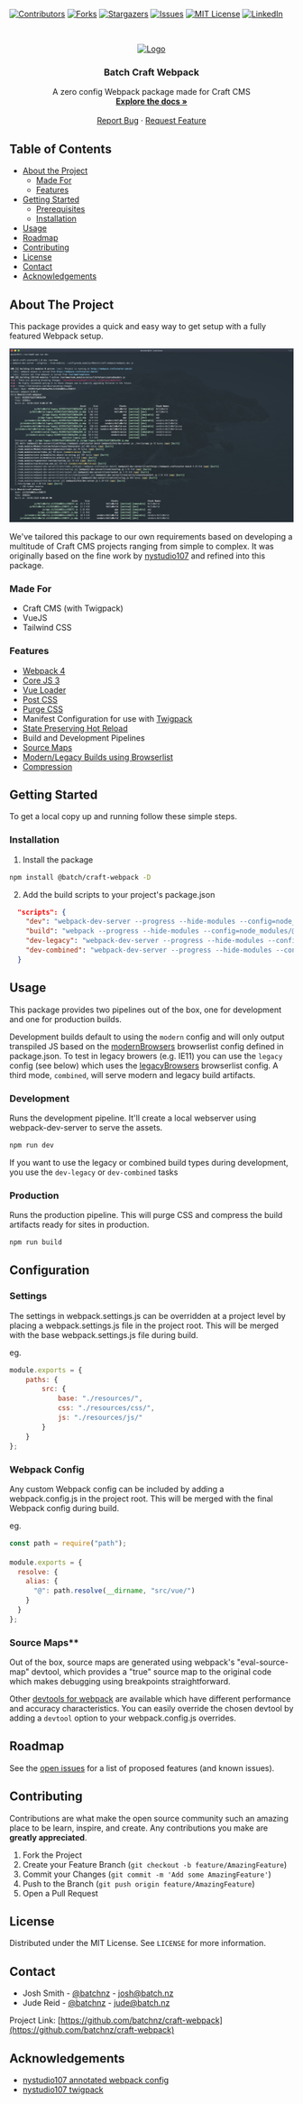 [![Contributors][contributors-shield]][contributors-url]
[![Forks][forks-shield]][forks-url]
[![Stargazers][stars-shield]][stars-url]
[![Issues][issues-shield]][issues-url]
[![MIT License][license-shield]][license-url]
[![LinkedIn][linkedin-shield]][linkedin-url]

<!-- PROJECT LOGO -->
<br />
<p align="center">
  <a href="https://github.com/batchnz/craft-webpack">
    <img src="https://www.batch.nz/batch-logo.png" alt="Logo" width="80" height="80">
  </a>

  <h3 align="center">Batch Craft Webpack</h3>

  <p align="center">
    A zero config Webpack package made for Craft CMS
    <br />
    <a href="https://github.com/batchnz/craft-webpack"><strong>Explore the docs »</strong></a>
    <br />
    <br />
    <a href="https://github.com/batchnz/craft-webpack/issues">Report Bug</a>
    ·
    <a href="https://github.com/batchnz/craft-webpack/issues">Request Feature</a>
  </p>
</p>

<!-- TABLE OF CONTENTS -->
## Table of Contents

* [About the Project](#about-the-project)
  * [Made For](#made-for)
  * [Features](#features)
* [Getting Started](#getting-started)
  * [Prerequisites](#prerequisites)
  * [Installation](#installation)
* [Usage](#usage)
* [Roadmap](#roadmap)
* [Contributing](#contributing)
* [License](#license)
* [Contact](#contact)
* [Acknowledgements](#acknowledgements)

<!-- ABOUT THE PROJECT -->
## About The Project

This package provides a quick and easy way to get setup with a fully featured Webpack setup.

[![Product Name Screen Shot][product-screenshot]](https://github.com/batchnz/craft-webpack)

We've tailored this package to our own requirements based on developing a multitude of Craft CMS projects ranging from simple to complex. It was originally based on the fine work by [nystudio107](https://github.com/nystudio107/annotated-webpack-4-config/) and refined into this package.

### Made For

* Craft CMS (with Twigpack)
* VueJS
* Tailwind CSS

### Features

* [Webpack 4](https://webpack.js.org/)
* [Core JS 3](https://github.com/zloirock/core-js)
* [Vue Loader](https://vue-loader.vuejs.org/)
* [Post CSS](https://postcss.org/)
* [Purge CSS](https://purgecss.com/)
* Manifest Configuration for use with [Twigpack](https://github.com/nystudio107/craft-twigpack)
* [State Preserving Hot Reload](https://vue-loader.vuejs.org/guide/hot-reload.html)
* Build and Development Pipelines
* [Source Maps](https://www.html5rocks.com/en/tutorials/developertools/sourcemaps/)
* [Modern/Legacy Builds using Browserlist](https://browserl.ist/)
* [Compression](https://github.com/google/zopfli)


<!-- GETTING STARTED -->
## Getting Started

To get a local copy up and running follow these simple steps.


### Installation

1. Install the package
```sh
npm install @batch/craft-webpack -D
```
2. Add the build scripts to your project's package.json
```json
  "scripts": {
    "dev": "webpack-dev-server --progress --hide-modules --config=node_modules/@batch/craft-webpack/webpack.dev.js",
    "build": "webpack --progress --hide-modules --config=node_modules/@batch/craft-webpack/webpack.prod.js",
    "dev-legacy": "webpack-dev-server --progress --hide-modules --config=node_modules/@batch/craft-webpack/webpack.dev.js --env.BUILD_TYPE=legacy",
    "dev-combined": "webpack-dev-server --progress --hide-modules --config=node_modules/@batch/craft-webpack/webpack.dev.js --env.BUILD_TYPE=combined"
  }
```

<!-- USAGE EXAMPLES -->
## Usage

This package provides two pipelines out of the box, one for development and one for production builds.

Development builds default to using the `modern` config and will only output transpiled JS based on the [modernBrowsers](https://github.com/batchnz/craft-webpack/blob/master/package.json#L31) browserlist config defined in package.json. To test in legacy browers (e.g. IE11) you can use the `legacy` config (see below) which uses the [legacyBrowsers](https://github.com/batchnz/craft-webpack/blob/master/package.json#L40) browserlist config. A third mode, `combined`, will serve modern and legacy build artifacts.


### Development

Runs the development pipeline. It'll create a local webserver using webpack-dev-server to serve the assets.

```sh
npm run dev
```

If you want to use the legacy or combined build types during development, you use the `dev-legacy` or `dev-combined` tasks

### Production

Runs the production pipeline. This will purge CSS and compress the build artifacts ready for sites in production.

```sh
npm run build
```

## Configuration

### Settings

The settings in webpack.settings.js can be overridden at a project level by placing a webpack.settings.js file in the project root. This will be merged with the base webpack.settings.js file during build.

eg.

```javascript
module.exports = {
    paths: {
        src: {
            base: "./resources/",
            css: "./resources/css/",
            js: "./resources/js/"
        }
    }
};
```

### Webpack Config

Any custom Webpack config can be included by adding a webpack.config.js in the project root. This will be merged with the final Webpack config during build.

eg.

```javascript
const path = require("path");

module.exports = {
  resolve: {
    alias: {
      "@": path.resolve(__dirname, "src/vue/")
    }
  }
};
```

### Source Maps**

Out of the box, source maps are generated using webpack's "eval-source-map" devtool, which provides a "true" source map to the original code which makes debugging using breakpoints straightforward.

Other [devtools for webpack](https://webpack.js.org/configuration/devtool) are available which have different performance and accuracy characteristics. You can easily override the chosen devtool by adding a `devtool` option to your webpack.config.js overrides.

<!-- ROADMAP -->
## Roadmap

See the [open issues](https://github.com/batchnz/craft-webpack/issues) for a list of proposed features (and known issues).

<!-- CONTRIBUTING -->
## Contributing

Contributions are what make the open source community such an amazing place to be learn, inspire, and create. Any contributions you make are **greatly appreciated**.

1. Fork the Project
2. Create your Feature Branch (`git checkout -b feature/AmazingFeature`)
3. Commit your Changes (`git commit -m 'Add some AmazingFeature'`)
4. Push to the Branch (`git push origin feature/AmazingFeature`)
5. Open a Pull Request

<!-- LICENSE -->
## License

Distributed under the MIT License. See `LICENSE` for more information.

<!-- CONTACT -->
## Contact

* Josh Smith - [@batchnz](https://twitter.com/batchnz) - josh@batch.nz
* Jude Reid - [@batchnz](https://twitter.com/batchnz) - jude@batch.nz

Project Link: [https://github.com/batchnz/craft-webpack](https://github.com/batchnz/craft-webpack)

<!-- ACKNOWLEDGEMENTS -->
## Acknowledgements

* [nystudio107 annotated webpack config](https://github.com/nystudio107/annotated-webpack-4-config/)
* [nystudio107 twigpack](https://github.com/nystudio107/craft-twigpack)

<!-- MARKDOWN LINKS & IMAGES -->
<!-- https://www.markdownguide.org/basic-syntax/#reference-style-links -->
[contributors-shield]: https://img.shields.io/github/contributors/batchnz/craft-webpack.svg?style=flat-square
[contributors-url]: https://github.com/batchnz/craft-webpack/graphs/contributors
[forks-shield]: https://img.shields.io/github/forks/batchnz/craft-webpack.svg?style=flat-square
[forks-url]: https://github.com/batchnz/craft-webpack/network/members
[stars-shield]: https://img.shields.io/github/stars/batchnz/craft-webpack.svg?style=flat-square
[stars-url]: https://github.com/batchnz/craft-webpack/stargazers
[issues-shield]: https://img.shields.io/github/issues/batchnz/craft-webpack.svg?style=flat-square
[issues-url]: https://github.com/batchnz/craft-webpack/issues
[license-shield]: https://img.shields.io/github/license/batchnz/craft-webpack.svg?style=flat-square
[license-url]: https://github.com/batchnz/craft-webpack/blob/master/LICENSE
[linkedin-shield]: https://img.shields.io/badge/-LinkedIn-black.svg?style=flat-square&logo=linkedin&colorB=555
[linkedin-url]: https://www.linkedin.com/company/batchnz/
[product-screenshot]: images/screenshot.jpg

